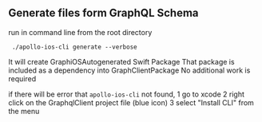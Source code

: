 
## Generate files form GraphQL Schema

run in command line from the root directory
```
 ./apollo-ios-cli generate --verbose
```

It will create GraphiOSAutogenerated Swift Package
That package is included as a dependency into GraphClientPackage
No additional work is required


if there will be error that `apollo-ios-cli` not found,
1 go to xcode
2 right click on the GraphqlClient project file (blue icon)
3 select "Install CLI" from the menu


